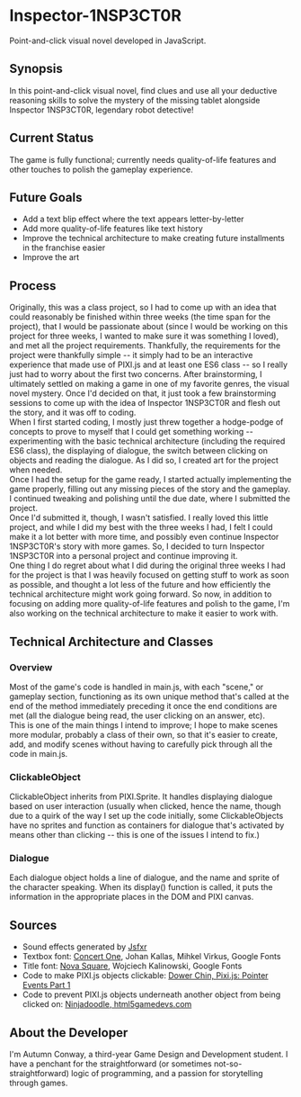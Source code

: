 # Inspector-1NSP3CT0R
Point-and-click visual novel developed in JavaScript.

## Synopsis
In this point-and-click visual novel, find clues and use all your deductive reasoning skills to solve the mystery of the missing tablet alongside Inspector 1NSP3CT0R, legendary robot detective!

## Current Status
The game is fully functional; currently needs quality-of-life features and other touches to polish the gameplay experience.

## Future Goals
- Add a text blip effect where the text appears letter-by-letter
- Add more quality-of-life features like text history
- Improve the technical architecture to make creating future installments in the franchise easier
- Improve the art

## Process
Originally, this was a class project, so I had to come up with an idea that could reasonably be finished within three weeks (the time span for the project), that I would be passionate about (since I would be working on this project for three weeks, I wanted to make sure it was something I loved), and met all the project requirements. Thankfully, the requirements for the project were thankfully simple -- it simply had to be an interactive experience that made use of PIXI.js and at least one ES6 class -- so I really just had to worry about the first two concerns. After brainstorming, I ultimately settled on making a game in one of my favorite genres, the visual novel mystery. Once I'd decided on that, it just took a few brainstorming sessions to come up with the idea of Inspector 1NSP3CT0R and flesh out the story, and it was off to coding.\
When I first started coding, I mostly just threw together a hodge-podge of concepts to prove to myself that I could get
something working -- experimenting with the basic technical architecture (including the required ES6 class), the displaying of dialogue, the switch between
clicking on objects and reading the dialogue. As I did so, I created art for the project when needed.\
Once I had the setup for the game ready, I started actually implementing the game properly, filling out any missing
pieces of the story and the gameplay. I continued tweaking and polishing until the due date, where I submitted the project.\
Once I'd submitted it, though, I wasn't satisfied. I really loved this little project, and while I did my best with the three weeks I had, I felt I could make it a lot better with more time, and possibly even continue Inspector 1NSP3CT0R's story with more games. So, I decided to turn Inspector 1NSP3CT0R into a personal project and continue improving it.\
One thing I do regret about what I did during the original three weeks I had for the project is that I was heavily focused on getting stuff to work as soon as possible, and thought a lot less of the future and how efficiently the technical architecture might work going forward. So now, in addition to focusing on adding more quality-of-life features and polish to the game, I'm also working on the technical architecture to make it easier to work with.

## Technical Architecture and Classes

### Overview
Most of the game's code is handled in main.js, with each "scene," or gameplay section, functioning as its own unique method that's called at the end of the method immediately preceding it once the end conditions are met (all the dialogue being read, the user clicking on an answer, etc).\
This is one of the main things I intend to improve; I hope to make scenes more modular, probably a class of their own, so that it's easier to create, add, and modify scenes without having to carefully pick through all the code in main.js.

### ClickableObject
ClickableObject inherits from PIXI.Sprite.  It handles displaying dialogue based on user interaction (usually when clicked, hence the name, though due to a quirk of the way I set up the code initially, some ClickableObjects have no sprites and function as containers for dialogue that's activated by means other than clicking -- this is one of the issues I intend to fix.)

### Dialogue
Each dialogue object holds a line of dialogue, and the name and sprite of the character speaking. When its display() function is called, it puts the information in the appropriate places in the DOM and PIXI canvas.

## Sources
- Sound effects generated by [Jsfxr](href=https://sfxr.me)
- Textbox font: [Concert One](https://fonts.google.com/specimen/Concert+One?subset=latin), Johan Kallas, Mihkel Virkus, Google Fonts
- Title font: [Nova Square](https://fonts.google.com/specimen/Nova+Square?subset=latin), Wojciech Kalinowski, Google Fonts
- Code to make PIXI.js objects clickable: [Dower Chin, Pixi.js: Pointer Events Part 1](https://www.youtube.com/watch?v=4MR2D41KQ1E)
- Code to prevent PIXI.js objects underneath another object from being clicked on: [Ninjadoodle, html5gamedevs.com](https://www.html5gamedevs.com/topic/10182-propagationdisabling-clicks-on-objects-underneath-others/)

## About the Developer
I'm Autumn Conway, a third-year Game Design and Development student. I have a penchant for the straightforward (or sometimes not-so-straightforward) logic of programming, and a passion for storytelling through games.
